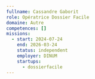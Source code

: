 ```yaml
---
fullname: Cassandre Gaborit
role: Opératrice Dossier Facile
domaine: Autre
competences: []
missions:
  - start: 2024-07-24
    end: 2026-03-24
    status: independent
    employer: DINUM
    startups:
      - dossierfacile
---
```

